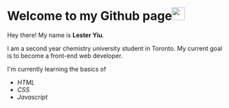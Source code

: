 # Welcome to my Github page<img src="https://media.giphy.com/media/af5O7WdvcCFtMtsdfe/giphy.gif" width="30px">
 <p>Hey there! My name is <strong>Lester Yiu</strong>.</p>
 <p>I am a second year chemistry university student in Toronto. My current goal is to become a front-end web developer.
 <p>I'm currently learning the basics of </p>
 <ul>
  <li><em>HTML</em></li> 
  <li><em>CSS</em></li>
  <li><em>Javascript</em></li>
 </ul>

<!---
LesterYiu/LesterYiu is a ✨ special ✨ repository because its `README.md` (this file) appears on your GitHub profile.
You can click the Preview link to take a look at your changes.
--->
